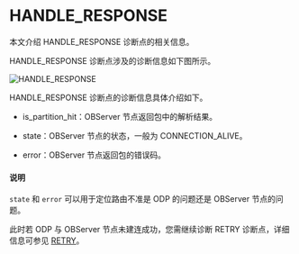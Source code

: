 # HANDLE_RESPONSE

本文介绍 HANDLE_RESPONSE 诊断点的相关信息。

HANDLE_RESPONSE 诊断点涉及的诊断信息如下图所示。

![HANDLE_RESPONSE](https://obbusiness-private.oss-cn-shanghai.aliyuncs.com/doc/img/odp/V4.2.0/zh-CN/900.o-m-guide/400.routing-diagnosis/800.handle-respons-01.png)

HANDLE_RESPONSE 诊断点的诊断信息具体介绍如下。

* is_partition_hit：OBServer 节点返回包中的解析结果。

* state：OBServer 节点的状态，一般为 CONNECTION_ALIVE。

* error：OBServer 节点返回包的错误码。

<main id="notice" type='explain'>
   <h4>说明</h4>
   <p><code>state</code> 和 <code>error</code> 可以用于定位路由不准是 ODP 的问题还是 OBServer 节点的问题。</p>
</main>

此时若 ODP 与 OBServer 节点未建连成功，您需继续诊断 RETRY 诊断点，详细信息可参见 [RETRY](700.retry.md)。
